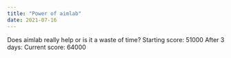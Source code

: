 ```yaml
---
title: "Power of aimlab"
date: 2021-07-16
---
```


Does aimlab really help or is it a waste of time? Starting score: 51000 After 3 days: Current score: 64000

